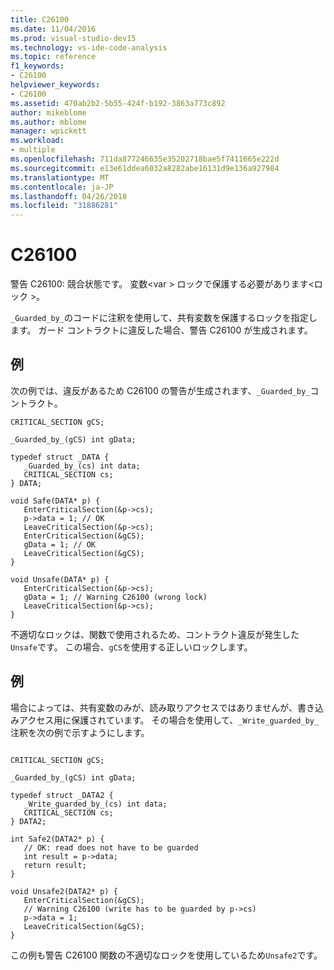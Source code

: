 ```yaml
---
title: C26100
ms.date: 11/04/2016
ms.prod: visual-studio-dev15
ms.technology: vs-ide-code-analysis
ms.topic: reference
f1_keywords:
- C26100
helpviewer_keywords:
- C26100
ms.assetid: 470ab2b2-5b55-424f-b192-3863a773c892
author: mikeblome
ms.author: mblome
manager: wpickett
ms.workload:
- multiple
ms.openlocfilehash: 711da877246635e35202718bae5f7411665e222d
ms.sourcegitcommit: e13e61ddea6032a8282abe16131d9e136a927984
ms.translationtype: MT
ms.contentlocale: ja-JP
ms.lasthandoff: 04/26/2018
ms.locfileid: "31886281"
---
```

# <a name="c26100"></a>C26100
警告 C26100: 競合状態です。 変数\<var > ロックで保護する必要があります\<ロック >。

 `_Guarded_by_`のコードに注釈を使用して、共有変数を保護するロックを指定します。 ガード コントラクトに違反した場合、警告 C26100 が生成されます。

## <a name="example"></a>例
 次の例では、違反があるため C26100 の警告が生成されます、`_Guarded_by_`コントラクト。

```
CRITICAL_SECTION gCS;

_Guarded_by_(gCS) int gData;

typedef struct _DATA {
   _Guarded_by_(cs) int data;
   CRITICAL_SECTION cs;
} DATA;

void Safe(DATA* p) {
   EnterCriticalSection(&p->cs);
   p->data = 1; // OK
   LeaveCriticalSection(&p->cs);
   EnterCriticalSection(&gCS);
   gData = 1; // OK
   LeaveCriticalSection(&gCS);
}

void Unsafe(DATA* p) {
   EnterCriticalSection(&p->cs);
   gData = 1; // Warning C26100 (wrong lock)
   LeaveCriticalSection(&p->cs);
}
```

 不適切なロックは、関数で使用されるため、コントラクト違反が発生した`Unsafe`です。 この場合、`gCS`を使用する正しいロックします。

## <a name="example"></a>例
 場合によっては、共有変数のみが、読み取りアクセスではありませんが、書き込みアクセス用に保護されています。 その場合を使用して、`_Write_guarded_by_`注釈を次の例で示すようにします。

```

CRITICAL_SECTION gCS;

_Guarded_by_(gCS) int gData;

typedef struct _DATA2 {
   _Write_guarded_by_(cs) int data;
   CRITICAL_SECTION cs;
} DATA2;

int Safe2(DATA2* p) {
   // OK: read does not have to be guarded
   int result = p->data;
   return result;
}

void Unsafe2(DATA2* p) {
   EnterCriticalSection(&gCS);
   // Warning C26100 (write has to be guarded by p->cs)
   p->data = 1;
   LeaveCriticalSection(&gCS);
}
```

 この例も警告 C26100 関数の不適切なロックを使用しているため`Unsafe2`です。